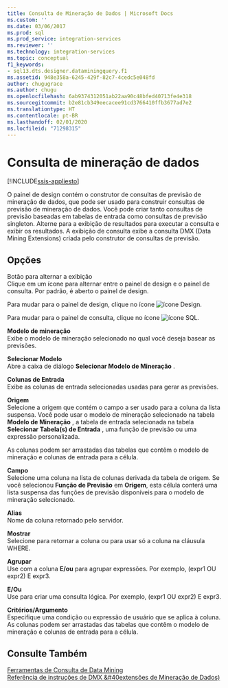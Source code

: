 ```yaml
---
title: Consulta de Mineração de Dados | Microsoft Docs
ms.custom: ''
ms.date: 03/06/2017
ms.prod: sql
ms.prod_service: integration-services
ms.reviewer: ''
ms.technology: integration-services
ms.topic: conceptual
f1_keywords:
- sql13.dts.designer.dataminingquery.f1
ms.assetid: 948e358a-6245-429f-82c7-4cedc5e048fd
author: chugugrace
ms.author: chugu
ms.openlocfilehash: 6ab9374312051ab22aa90c48bfed40713fe4e318
ms.sourcegitcommit: b2e81cb349eecacee91cd3766410ffb3677ad7e2
ms.translationtype: HT
ms.contentlocale: pt-BR
ms.lasthandoff: 02/01/2020
ms.locfileid: "71298315"
---
```

# <a name="data-mining-query"></a>Consulta de mineração de dados

[!INCLUDE[ssis-appliesto](../../includes/ssis-appliesto-ssvrpluslinux-asdb-asdw-xxx.md)]


  O painel de design contém o construtor de consultas de previsão de mineração de dados, que pode ser usado para construir consultas de previsão de mineração de dados. Você pode criar tanto consultas de previsão baseadas em tabelas de entrada como consultas de previsão singleton. Alterne para a exibição de resultados para executar a consulta e exibir os resultados. A exibição de consulta exibe a consulta DMX (Data Mining Extensions) criada pelo construtor de consultas de previsão.  
  
## <a name="options"></a>Opções  
 Botão para alternar a exibição  
 Clique em um ícone para alternar entre o painel de design e o painel de consulta. Por padrão, é aberto o painel de design.  
  
 Para mudar para o painel de design, clique no ícone ![ícone Design](../../integration-services/control-flow/media/ssis-designicon.gif "Ícone de design").  
  
 Para mudar para o painel de consulta, clique no ícone ![ícone SQL](../../integration-services/control-flow/media/ssis-queryicon.gif "Ícone do SQL").  
  
 **Modelo de mineração**  
 Exibe o modelo de mineração selecionado no qual você deseja basear as previsões.  
  
 **Selecionar Modelo**  
 Abre a caixa de diálogo **Selecionar Modelo de Mineração** .  
  
 **Colunas de Entrada**  
 Exibe as colunas de entrada selecionadas usadas para gerar as previsões.  
  
 **Origem**  
 Selecione a origem que contém o campo a ser usado para a coluna da lista suspensa. Você pode usar o modelo de mineração selecionado na tabela **Modelo de Mineração** , a tabela de entrada selecionada na tabela **Selecionar Tabela(s) de Entrada** , uma função de previsão ou uma expressão personalizada.  
  
 As colunas podem ser arrastadas das tabelas que contêm o modelo de mineração e colunas de entrada para a célula.  
  
 **Campo**  
 Selecione uma coluna na lista de colunas derivada da tabela de origem. Se você selecionou **Função de Previsão** em **Origem**, esta célula conterá uma lista suspensa das funções de previsão disponíveis para o modelo de mineração selecionado.  
  
 **Alias**  
 Nome da coluna retornado pelo servidor.  
  
 **Mostrar**  
 Selecione para retornar a coluna ou para usar só a coluna na cláusula WHERE.  
  
 **Agrupar**  
 Use com a coluna **E/ou** para agrupar expressões. Por exemplo, (expr1 OU expr2) E expr3.  
  
 **E/Ou**  
 Use para criar uma consulta lógica. Por exemplo, (expr1 OU expr2) E expr3.  
  
 **Critérios/Argumento**  
 Especifique uma condição ou expressão de usuário que se aplica à coluna. As colunas podem ser arrastadas das tabelas que contêm o modelo de mineração e colunas de entrada para a célula.  
  
## <a name="see-also"></a>Consulte Também  
 [Ferramentas de Consulta de Data Mining](https://docs.microsoft.com/analysis-services/data-mining/data-mining-query-tools)   
 [Referência de instruções de DMX &#40extensões de Mineração de Dados&#41;](../../dmx/data-mining-extensions-dmx-statements.md)  
  
  

